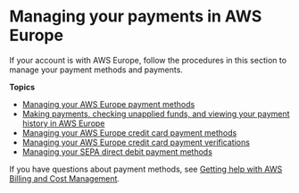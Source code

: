# Managing your payments in AWS Europe<a name="emea-payments"></a>

If your account is with AWS Europe, follow the procedures in this section to manage your payment methods and payments\. 

**Topics**
+ [Managing your AWS Europe payment methods](edit-emea-payment-method.md)
+ [Making payments, checking unapplied funds, and viewing your payment history in AWS Europe](manage-making-a-payment-emea.md)
+ [Managing your AWS Europe credit card payment methods](manage-cc-emea.md)
+ [Managing your AWS Europe credit card payment verifications](manage-emea-cc-verification.md)
+ [Managing your SEPA direct debit payment methods](manage-debit-emea.md)

If you have questions about payment methods, see [Getting help with AWS Billing and Cost Management](billing-get-answers.md)\.